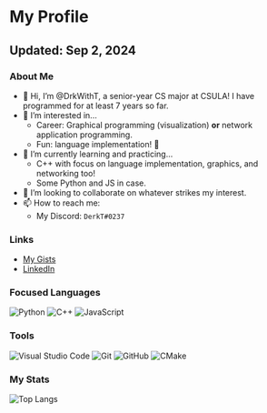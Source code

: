 # My Profile
## Updated: Sep 2, 2024

### About Me
- 👋 Hi, I’m @DrkWithT, a senior-year CS major at CSULA! I have programmed for at least 7 years so far.
- 👀 I’m interested in...
  - Career: Graphical programming (visualization) **or** network application programming.
  - Fun: language implementation! 🐉
- 🌱 I’m currently learning and practicing...
  - C++ with focus on language implementation, graphics, and networking too!
  - Some Python and JS in case.
- 💞️ I’m looking to collaborate on whatever strikes my interest.
- 📫 How to reach me:
  - My Discord: `DerkT#0237`

### Links
 - [My Gists](https://gist.github.com/DrkWithT)
 - [LinkedIn](https://www.linkedin.com/in/derek-tan-b50448245/)

### Focused Languages
![Python](https://img.shields.io/badge/python-3670A0?style=for-the-badge&logo=python&logoColor=ffdd54)
![C++](https://img.shields.io/badge/c++-%2300599C.svg?style=for-the-badge&logo=c%2B%2B&logoColor=white)
![JavaScript](https://img.shields.io/badge/javascript-%23323330.svg?style=for-the-badge&logo=javascript&logoColor=%23F7DF1E)

### Tools
![Visual Studio Code](https://img.shields.io/badge/Visual%20Studio%20Code-0078d7.svg?style=for-the-badge&logo=visual-studio-code&logoColor=white)
![Git](https://img.shields.io/badge/git-%23F05033.svg?style=for-the-badge&logo=git&logoColor=white)
![GitHub](https://img.shields.io/badge/github-%23121011.svg?style=for-the-badge&logo=github&logoColor=white)
![CMake](https://img.shields.io/badge/CMake-%23008FBA.svg?style=for-the-badge&logo=cmake&logoColor=white)

### My Stats
![Top Langs](https://github-readme-stats.vercel.app/api/top-langs/?username=DrkWithT&layout=compact&langs_count=5&theme=onedark)

<!---
DrkWithT/DrkWithT is a ✨ special ✨ repository because its `README.md` (this file) appears on your GitHub profile.
You can click the Preview link to take a look at your changes.
--->
